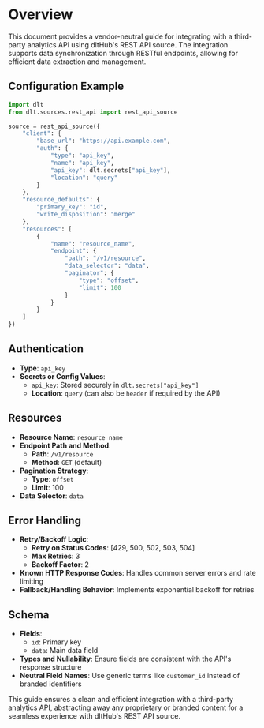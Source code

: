 # Overview

This document provides a vendor-neutral guide for integrating with a third-party analytics API using dltHub's REST API source. The integration supports data synchronization through RESTful endpoints, allowing for efficient data extraction and management.

## Configuration Example

```python
import dlt
from dlt.sources.rest_api import rest_api_source

source = rest_api_source({
    "client": {
        "base_url": "https://api.example.com",
        "auth": {
            "type": "api_key",
            "name": "api_key",
            "api_key": dlt.secrets["api_key"],
            "location": "query"
        }
    },
    "resource_defaults": {
        "primary_key": "id",
        "write_disposition": "merge"
    },
    "resources": [
        {
            "name": "resource_name",
            "endpoint": {
                "path": "/v1/resource",
                "data_selector": "data",
                "paginator": {
                    "type": "offset",
                    "limit": 100
                }
            }
        }
    ]
})
```

## Authentication

- **Type**: `api_key`
- **Secrets or Config Values**: 
  - `api_key`: Stored securely in `dlt.secrets["api_key"]`
  - **Location**: `query` (can also be `header` if required by the API)

## Resources

- **Resource Name**: `resource_name`
- **Endpoint Path and Method**: 
  - **Path**: `/v1/resource`
  - **Method**: `GET` (default)
- **Pagination Strategy**: 
  - **Type**: `offset`
  - **Limit**: 100
- **Data Selector**: `data`

## Error Handling

- **Retry/Backoff Logic**:
  - **Retry on Status Codes**: [429, 500, 502, 503, 504]
  - **Max Retries**: 3
  - **Backoff Factor**: 2
- **Known HTTP Response Codes**: Handles common server errors and rate limiting
- **Fallback/Handling Behavior**: Implements exponential backoff for retries

## Schema

- **Fields**: 
  - `id`: Primary key
  - `data`: Main data field
- **Types and Nullability**: Ensure fields are consistent with the API's response structure
- **Neutral Field Names**: Use generic terms like `customer_id` instead of branded identifiers

This guide ensures a clean and efficient integration with a third-party analytics API, abstracting away any proprietary or branded content for a seamless experience with dltHub's REST API source.
